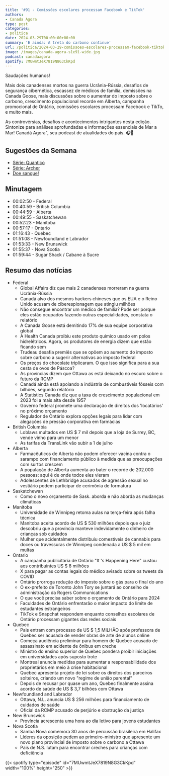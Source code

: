 ```yaml
---
title: '#91 - Comissões escolares processam Facebook e TikTok'
authors:
- Canada Agora
type: post
categories:
- politica
date: 2024-03-29T00:00:00+00:00
summary: 'E ainda: A treta do carbono continue'
url: /politica/2024-03-29-comissoes-escolares-processam-facebook-tiktok.html
image: /images/canada-agora-s1e91-wide.jpg
podcast: canadaagora
spotify: 7MUwmtJeX7819N8G3CkKpd
---
```


Saudações humanos!

Mais dois canadenses mortos na guerra Ucrânia-Rússia, desafios de segurança cibernética, escassez de médicos de família, demissões na Canada Goose, mais discussões sobre o aumentar do imposto sobre o carbono, crescimento populacional recorde em Alberta, campanha promocional de Ontário, comissões escolares processam Facebook e TikTo, e muito mais.

As controvérsias, desafios e acontecimentos intrigantes nesta edição. Sintonize para análises
aprofundadas e informações essenciais de Mar a Mar! Canadá Agora", seu podcast de atualidades
do país. 🎧📰

## Sugestões da Semana
- [Série: Quantico](https://www.imdb.com/title/tt4428122/)
- [Série: Archer](https://www.imdb.com/title/tt1486217/)
- [Doe sangue!](https://blood.ca)

## Minutagem
- 00:02:50 - Federal
- 00:40:59 - British Columbia
- 00:44:59 - Alberta
- 00:49:55 - Saskatchewan
- 00:52:23 - Manitoba
- 00:57:17 - Ontario
- 01:16:43 - Quebec
- 01:51:08 - Newfoundland e Labrador
- 01:53:33 - New Brunswick
- 01:55:37 - Nova Scotia
- 01:59:44 - Sugar Shack / Cabane à Sucre

## Resumo das notícias
- Federal
  - Global Affairs diz que mais 2 canadenses morreram na guerra Ucrânia-Rússia
  - Canadá alvo dos mesmos hackers chineses que os EUA e o Reino Unido acusam de ciberespionagem que atingiu milhões
  - Não consegue encontrar um médico de família? Pode ser porque eles estão ocupados fazendo outras especialidades, constata o relatório
  - A Canada Goose está demitindo 17% de sua equipe corporativa global
  - A Health Canada proibiu este produto químico usado em polos hidrelétricos. Agora, os produtores de energia dizem que estão ficando sem
  - Trudeau desafia premiês que se opõem ao aumento do imposto sobre carbono a sugerir alternativas ao imposto federal
  - Os preços do chocolate triplicaram. O que isso significa para a sua cesta de ovos de Páscoa?
  - As províncias dizem que Ottawa as está deixando no escuro sobre o futuro da RCMP
  - Canadá ainda está apoiando a indústria de combustíveis fósseis com bilhões, segundo relatório
  - A Statistics Canada diz que a taxa de crescimento populacional em 2023 foi a mais alta desde 1957
  - Governo federal promete uma declaração de direitos dos 'locatários' no próximo orçamento
  - Regulador de Ontário explora opções legais para lidar com alegações de pressão corporativa em farmácias
- British Columbia
  - Loblaws multados em US $ 7 mil depois que a loja de Surrey, BC, vende vinho para um menor
  - As tarifas da TransLink vão subir a 1 de julho
- Alberta
  - Farmacêuticos de Alberta não podem oferecer vacina contra o sarampo com financiamento público à medida que as preocupações com surtos crescem
  - A população de Alberta aumenta ao bater o recorde de 202.000 pessoas: aqui é de onde todos eles vieram
  - Adolescentes de Lethbridge acusados de agressão sexual no vestiário podem participar de cerimônia de formatura
- Saskatchewan
  - Como o novo orçamento de Sask. aborda e não aborda as mudanças climáticas
- Manitoba
  - Universidade de Winnipeg retoma aulas na terça-feira após falha técnica
  - Manitoba aceita acordo de US $ 530 milhões depois que o juiz descobriu que a província manteve indevidamente o dinheiro de crianças sob cuidados
  - Mulher que acidentalmente distribuiu comestíveis de cannabis para doces ou travessuras de Winnipeg condenada a US $ 5 mil em multas
- Ontario
  - A campanha publicitária de Ontário "It 's Happening Here" custou aos contribuintes US $ 8 milhões
  - X para pagar as contas legais do médico avisado sobre os tweets da COVID
  - Ontário prorroga redução do imposto sobre o gás para o final do ano
  - O ex-prefeito de Toronto John Tory se juntará ao conselho de administração da Rogers Communications
  - O que você precisa saber sobre o orçamento de Ontário para 2024
  - Faculdades de Ontário enfrentarão o maior impacto do limite de estudantes estrangeiros
  - TikTok e Snapchat respondem enquanto conselhos escolares de Ontário processam gigantes das redes sociais
- Quebec
  - Pais entram com processo de US $ 1,5 MILHÃO após professora de Quebec ser acusada de vender obras de arte de alunos online
  - Começa audiência preliminar para homem de Quebec acusado de assassinato em acidente de ônibus em creche
  - Ministro do ensino superior de Quebec pondera proibir iniciações em universidades após suposto trote
  - Montreal anuncia medidas para aumentar a responsabilidade dos proprietários em meio à crise habitacional
  - Quebec apresenta projeto de lei sobre os direitos dos parceiros solteiros, criando um novo "regime de união parental"
  - Depois de recusar por quase um ano, Quebec finalmente assina acordo de saúde de US $ 3,7 bilhões com Ottawa
- Newfoundland and Labrador
  - Ottawa, N.L. anuncia US $ 256 milhões para financiamento de cuidados de saúde
  - Oficial da RCMP acusado de perjúrio e obstrução da justiça
- New Brunswick
  - Província acrescenta uma hora ao dia letivo para jovens estudantes
- Nova Scotia
  - Samba Nova comemora 30 anos de percussão brasileira em Halifax
  - Líderes da oposição pedem ao primeiro-ministro que apresente um novo plano provincial de imposto sobre o carbono a Ottawa
  - Pais de N.S. lutam para encontrar creches para crianças com deficiência

{{< spotify type="episode" id="7MUwmtJeX7819N8G3CkKpd" width="100%" height="250" >}}

